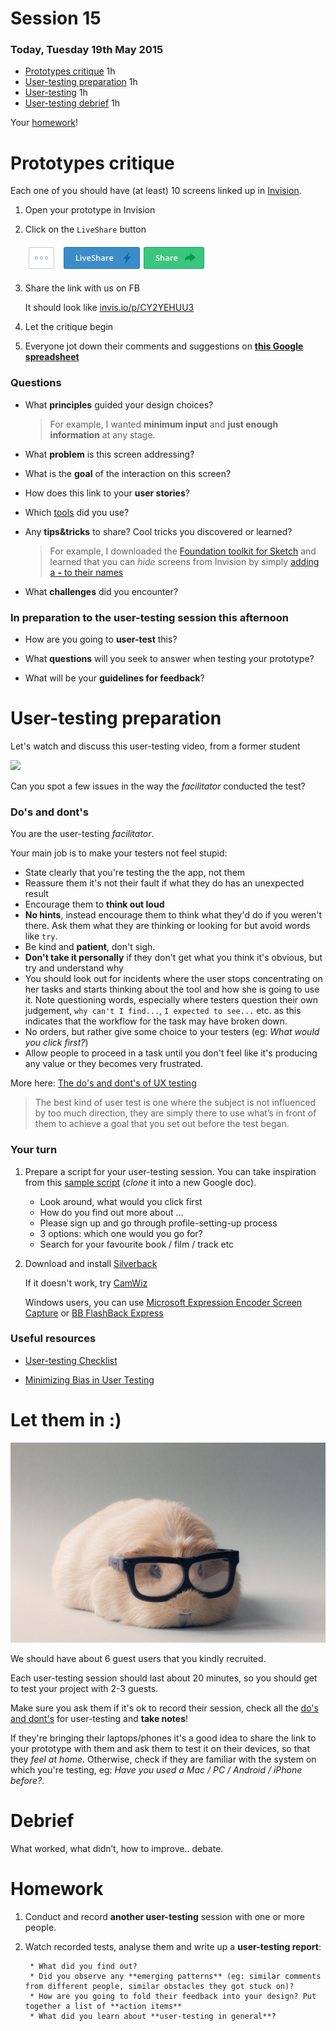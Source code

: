 # Session 15	

### Today, Tuesday 19th May 2015

* [Prototypes critique](#prototypes-critique) 1h
* [User-testing preparation](#user-testing-preparation) 1h
* [User-testing](#let-them-in-) 1h
* [User-testing debrief](#debrief) 1h

Your [homework](#homework)!

# Prototypes critique

Each one of you should have (at least) 10 screens linked up in [Invision](http://www.invisionapp.com).

1. Open your prototype in Invision
2. Click on the `LiveShare` button 
 
	![](assets/invision-live-share.png)
3. Share the link with us on FB

	It should look like [invis.io/p/CY2YEHUU3](http://invis.io/p/CY2YEHUU3)
4. Let the critique begin
5. Everyone jot down their comments and suggestions on [**this Google spreadsheet**](https://docs.google.com/spreadsheets/d/11ipb7AgxoWbjOZ0CzsvCHTO847nbSPWetsVsYeT6xDs/edit?usp=sharing)




### Questions

* What **principles** guided your design choices?
	
	> For example, I wanted **minimum input** and **just enough information** at any stage.

* What **problem** is this screen addressing?

* What is the **goal** of the interaction on this screen?

* How does this link to your **user stories**?
 
* Which [tools](session-13.md#tools-to-consider) did you use?
* Any **tips&tricks** to share? Cool tricks you discovered or learned?
	
	> For example, I downloaded the [Foundation toolkit for Sketch](http://www.sketchappsources.com/free-source/484-sketch-foundation-kit.html) and learned that you can *hide* screens from Invision by simply [adding a **-** to their names](http://blog.invisionapp.com/sketch-meet-rapid-hi-fi-prototyping/)
* What **challenges** did you encounter?

### In preparation to the user-testing session this afternoon

* How are you going to **user-test** this? 

* What **questions** will you seek to answer when testing your prototype? 

* What will be your **guidelines for feedback**?




# User-testing preparation

Let's watch and discuss this user-testing video, from a former student

[![](https://raw.githubusercontent.com/RavensbourneWebMedia/WEB14204/master/sessions/assets/silverback-user-testing-sample.png)](https://drive.google.com/file/d/0B01q99xxaTw_Mk5Ua3pyOVJzSFU/view?usp=sharing)

Can you spot a few issues in the way the *facilitator* conducted the test?

<!-- 

	* Explained testers what the app is about, instead of asking them
	* Think out loud if you can
	* What is the point of this test?
	* Facebook tab open before you show the actual thing
	* If there's something important in the bottom-right corner of your screen, it would be better if it wasn't hidden in the final video
	
 -->

### Do's and dont's

You are the user-testing *facilitator*.

Your main job is to make your testers not feel stupid:

* State clearly that you're testing the the app, not them
* Reassure them it's not their fault if what they do has an unexpected result
* Encourage them to **think out loud**
* **No hints**, instead encourage them to think what they'd do if you weren't there. Ask them what they are thinking or looking for but avoid words like `try`.
* Be kind and **patient**, don't sigh. 
* **Don't take it personally** if they don't get what you think it's obvious, but try and understand why
* You should look out for incidents where the user stops concentrating on her tasks and starts thinking about the tool and how she is going to use it. Note questioning words, especially where testers question their own judgement, `why can't I find...`, `I expected to see...` etc. as this indicates that the workflow for the task may have broken down.
* No orders, but rather give some choice to your testers (eg: *What would you click first?*)
* Allow people to proceed in a task until you don't feel like it's producing any value or they becomes very frustrated.



More here: [The do's and dont's of UX testing](http://blog.oboxthemes.com/the-dos-and-donts-of-user-experience-testing/)

> The best kind of user test is one where the subject is not influenced by too much direction, they are simply there to use what’s in front of them to achieve a goal that you set out before the test began.



### Your turn

1. Prepare a script for your user-testing session. You can take inspiration from this [sample script](https://docs.google.com/a/rave.ac.uk/document/d/1bJ5S-Ws50dDJpjX5iZgmISV0u_l30s7UT2J0S6dcNn8/edit?usp=sharing) (*clone* it into a new Google doc).

	* Look around, what would you click first
	* How do you find out more about ...
	* Please sign up and go through profile-setting-up process
	* 3 options: which one would you go for?
	* Search for your favourite book / film / track etc 


2. Download and install [Silverback](http://silverbackapp.com)

	If it doesn't work, try [CamWiz](http://www.camwizapp.com/)

	Windows users, you can use [Microsoft Expression Encoder Screen Capture](http://www.microsoft.com/en-GB/download/confirmation.aspx?id=10732) or [BB FlashBack Express](http://www.bbsoftware.co.uk/BBFlashBack_FreePlayer.aspx)


<!--[A/B testing](http://www.smashingmagazine.com/2010/06/24/the-ultimate-guide-to-a-b-testing/)

http://blog.invisionapp.com/design-teardown-designing-for-personas-with-usertesting/-->

### Useful resources

<!--- [Choosing Test Participants for Your UX Research](http://downloads.usertesting.com/white_papers/TipSheet_ChoosingTestParticipants.pdf)-->

- [User-testing Checklist](http://downloads.usertesting.com/white_papers/UserTesting-Website-Testing-Checklist.pdf)

- [Minimizing Bias in User Testing](http://downloads.usertesting.com/white_papers/TipSheet_MinimizingBias.pdf)




# Let them in :)

[![](assets/guinea-pig.jpg)](http://www.phrases.org.uk/meanings/guinea-pig.html)

We should have about 6 guest users that you kindly recruited.

Each user-testing session should last about 20 minutes, so you should get to test your project with 2-3 guests.

Make sure you ask them if it's ok to record their session, check all the [do's and dont's](#dos-and-donts) for user-testing and **take notes**!  

If they're bringing their laptops/phones it's a good idea to share the link to your prototype with them and ask them to test it on their devices, so that they *feel at home*. Otherwise, check if they are familiar with the system on which you're testing, eg: *Have you used a Mac / PC / Android / iPhone before?*.



# Debrief 

What worked, what didn’t, how to improve.. debate.



# Homework

1. Conduct and record **another user-testing** session with one or more people.
2. Watch recorded tests, analyse them and write up a **user-testing report**: 
 
 		* What did you find out?
 		* Did you observe any **emerging patterns** (eg: similar comments from different people, similar obstacles they got stuck on)?  
 		* How are you going to fold their feedback into your design? Put together a list of **action items**
 		* What did you learn about **user-testing in general**? 
 		 
